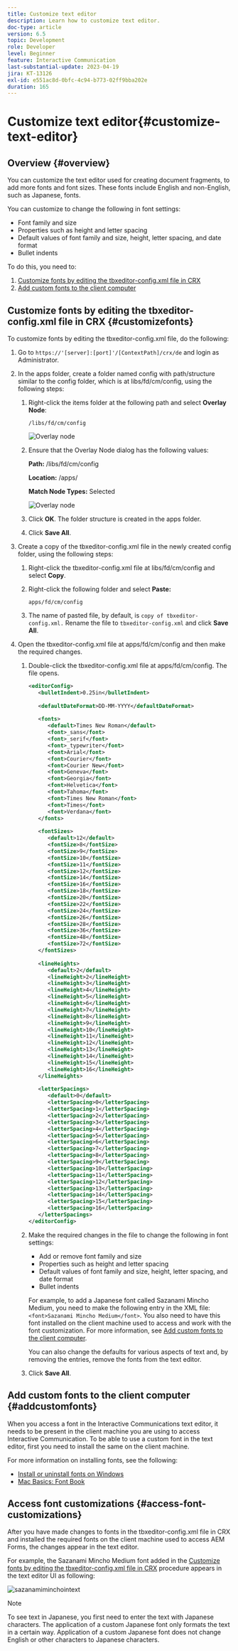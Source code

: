 ```yaml
---
title: Customize text editor
description: Learn how to customize text editor.
doc-type: article
version: 6.5
topic: Development
role: Developer
level: Beginner
feature: Interactive Communication
last-substantial-update: 2023-04-19
jira: KT-13126
exl-id: e551ac8d-0bfc-4c94-b773-02ff9bba202e
duration: 165
---
```

# Customize text editor{#customize-text-editor}

## Overview {#overview}

You can customize the text editor used for creating document fragments, to add more fonts and font sizes. These fonts include English and non-English, such as Japanese, fonts.

You can customize to change the following in font settings:

* Font family and size
* Properties such as height and letter spacing
* Default values of font family and size, height, letter spacing, and date format
* Bullet indents

To do this, you need to:

1. [Customize fonts by editing the tbxeditor-config.xml file in CRX](#customizefonts)
1. [Add custom fonts to the client computer](#addcustomfonts)

## Customize fonts by editing the tbxeditor-config.xml file in&nbsp;CRX {#customizefonts}

To customize fonts by editing the tbxeditor-config.xml file, do the following:

1. Go to `https://'[server]:[port]'/[ContextPath]/crx/de` and login as Administrator.
1. In the apps folder, create a folder named config with path/structure similar to the config folder, which is at libs/fd/cm/config, using the following steps:

    1. Right-click the items folder at the following path and select **Overlay Node**:

       `/libs/fd/cm/config`
    
       ![Overlay node](assets/overlay.png)

    1. Ensure that the Overlay Node dialog has the following values:

       **Path:** /libs/fd/cm/config

       **Location:** /apps/

       **Match Node Types:** Selected
    
       ![Overlay node](assets/overlay1.png)

    1. Click **OK**. The folder structure is created in the apps folder.  

    1. Click **Save All**.

1. Create a copy of the tbxeditor-config.xml file in the newly created config folder, using the following steps:

    1. Right-click the tbxeditor-config.xml file at libs/fd/cm/config and select **Copy**.
    1. Right-click the following folder and select **Paste:**

       `apps/fd/cm/config`
    
    1. The name of pasted file, by default, is `copy of tbxeditor-config.xml.` Rename the file to `tbxeditor-config.xml` and click **Save All**.

1. Open the tbxeditor-config.xml file at apps/fd/cm/config and then make the required changes.

    1. Double-click the tbxeditor-config.xml file at apps/fd/cm/config. The file opens.

       ```xml  
       <editorConfig>
          <bulletIndent>0.25in</bulletIndent>
           
          <defaultDateFormat>DD-MM-YYYY</defaultDateFormat>
           
          <fonts>
             <default>Times New Roman</default>
             <font>_sans</font>
             <font>_serif</font>
             <font>_typewriter</font>
             <font>Arial</font>
             <font>Courier</font>
             <font>Courier New</font>
             <font>Geneva</font>
             <font>Georgia</font>
             <font>Helvetica</font>
             <font>Tahoma</font>
             <font>Times New Roman</font>
             <font>Times</font>
             <font>Verdana</font>
          </fonts>
           
          <fontSizes>
             <default>12</default>
             <fontSize>8</fontSize>
             <fontSize>9</fontSize>
             <fontSize>10</fontSize>
             <fontSize>11</fontSize>
             <fontSize>12</fontSize>
             <fontSize>14</fontSize>
             <fontSize>16</fontSize>
             <fontSize>18</fontSize>
             <fontSize>20</fontSize>
             <fontSize>22</fontSize>
             <fontSize>24</fontSize>
             <fontSize>26</fontSize>
             <fontSize>28</fontSize>
             <fontSize>36</fontSize>
             <fontSize>48</fontSize>
             <fontSize>72</fontSize>
          </fontSizes>
           
          <lineHeights>
             <default>2</default>     
             <lineHeight>2</lineHeight>
             <lineHeight>3</lineHeight>
             <lineHeight>4</lineHeight>
             <lineHeight>5</lineHeight>
             <lineHeight>6</lineHeight>
             <lineHeight>7</lineHeight>
             <lineHeight>8</lineHeight>
             <lineHeight>9</lineHeight>
             <lineHeight>10</lineHeight>
             <lineHeight>11</lineHeight>
             <lineHeight>12</lineHeight>
             <lineHeight>13</lineHeight>
             <lineHeight>14</lineHeight>
             <lineHeight>15</lineHeight>
             <lineHeight>16</lineHeight>
          </lineHeights>
           
          <letterSpacings>
             <default>0</default>
             <letterSpacing>0</letterSpacing>
             <letterSpacing>1</letterSpacing>
             <letterSpacing>2</letterSpacing>
             <letterSpacing>3</letterSpacing>
             <letterSpacing>4</letterSpacing>
             <letterSpacing>5</letterSpacing>
             <letterSpacing>6</letterSpacing>
             <letterSpacing>7</letterSpacing>
             <letterSpacing>8</letterSpacing>
             <letterSpacing>9</letterSpacing>
             <letterSpacing>10</letterSpacing>
             <letterSpacing>11</letterSpacing>
             <letterSpacing>12</letterSpacing>
             <letterSpacing>13</letterSpacing>
             <letterSpacing>14</letterSpacing>
             <letterSpacing>15</letterSpacing>
             <letterSpacing>16</letterSpacing>
          </letterSpacings>
       </editorConfig>
       ```

    1. Make the required changes in the file to change the following in font settings:

        * Add or remove font family and size
        * Properties such as height and letter spacing
        * Default values of font family and size, height, letter spacing, and date format
        * Bullet indents

       For example, to add a Japanese font called Sazanami Mincho Medium, you need to make the following entry in the XML file: `<font>Sazanami Mincho Medium</font>`. You also need to have this font installed on the client machine used to access and work with the font customization. For more information, see [Add custom fonts to the client computer](#addcustomfonts).   
  
       You can also change the defaults for various aspects of text and, by removing the entries, remove the fonts from the text editor. 
    
    1. Click **Save All**.

## Add custom fonts to the client computer {#addcustomfonts}

When you access a font in the Interactive Communications text editor, it needs to be present in the client machine you are using to access Interactive Communication. To be able to use a custom font in the text editor, first you need to install the same on the client machine.

For more information on installing fonts, see the following:

* [Install or uninstall fonts on Windows](https://windows.microsoft.com/en-us/windows-vista/install-or-uninstall-fonts)
* [Mac Basics: Font Book](https://support.apple.com/en-us/HT201749)

## Access font customizations {#access-font-customizations}

After you have made changes to fonts in the tbxeditor-config.xml file in CRX and installed the required fonts on the client machine used to access AEM Forms, the changes appear in the text editor.

For example, the Sazanami Mincho Medium font added in the [Customize fonts by editing the tbxeditor-config.xml file in CRX](#customizefonts) procedure appears in the text editor UI as following:

![sazanamiminchointext](assets/sazanamiminchointext.png)

>[!NOTE]
>
>To see text in Japanese, you first need to enter the text with Japanese characters. The application of a custom Japanese font only formats the text in a certain way. Application of a custom Japanese font does not change English or other characters to Japanese characters.
